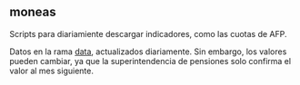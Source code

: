 ## moneas

Scripts para diariamiente descargar indicadores, como las cuotas de AFP.

Datos en la rama [data](https://github.com/polymeris/moneas/tree/data/out), actualizados diariamente.
Sin embargo, los valores pueden cambiar, ya que la superintendencia de pensiones solo confirma el valor
al mes siguiente.